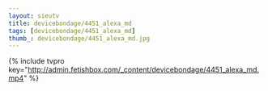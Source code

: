 ```yaml
--- 
layout: sieutv
title: devicebondage/4451_alexa_md
tags: [devicebondage/4451_alexa_md]
thumb_: devicebondage/4451_alexa_md.jpg
---
```

{% include tvpro key="http://admin.fetishbox.com/_content/devicebondage/4451_alexa_md.mp4" %} 
